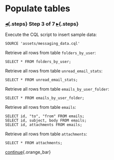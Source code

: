 <div class="top">

# Populate tables
### [◂](command:katapod.loadPage?step2){.steps} Step 3 of 7 [▸](command:katapod.loadPage?step4){.steps}
</div>

Execute the CQL script to insert sample data:
```
SOURCE 'assets/messaging_data.cql'
```

Retrieve all rows from table `folders_by_user`:
```
SELECT * FROM folders_by_user;        
```

Retrieve all rows from table `unread_email_stats`:
```
SELECT * FROM unread_email_stats;
```

Retrieve all rows from table `emails_by_user_folder`:
```
SELECT * FROM emails_by_user_folder;                    
```

Retrieve all rows from table `emails`:
```
SELECT id, "to", "from" FROM emails; 
SELECT id, subject, body FROM emails; 
SELECT id, attachments FROM emails;
```

Retrieve all rows from table `attachments`:
```
SELECT * FROM attachments;       
```

[continue](command:katapod.loadPage?step4){.orange_bar}